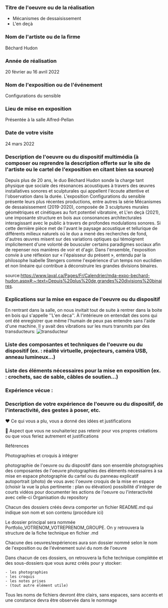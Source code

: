 
 ### Titre de l'oeuvre ou de la réalisation
 
 * Mécanismes de dessaisissement
 * L'en deçà
 
 ### Nom de l'artiste ou de la firme
 
 Béchard Hudon

 ### Année de réalisation
 
 20 février au 16 avril 2022

 ### Nom de l'exposition ou de l'événement
 
 Configurations du sensible

 ### Lieu de mise en exposition
 
 Présentée à la salle Alfred-Pellan

 ### Date de votre visite
 
 24 mars 2022

 ### Description de l'oeuvre ou du dispositif multimédia (à composer ou reprendre la description offerte sur le site de l'artiste ou le cartel de l'exposition en citant bien sa source)
 
Depuis plus de 20 ans, le duo Béchard Hudon sonde la charge tant physique que sociale des résonances acoustiques à travers des œuvres installatives sonores et sculpturales qui appellent l'écoute attentive et l'observation dans la durée. L'exposition Configurations du sensible présente leurs plus récentes productions, entre autres la série Mécanismes de dessaisissement (2019-2020), composée de 3 sculptures murales géométriques et cinétiques au fort potentiel vibratoire, et L'en deçà (2021), une imposante structure en bois aux consonances architecturales interagissant avec le public à travers de profondes modulations sonores. Si cette dernière pièce met de l'avant le paysage acoustique et tellurique de différents milieux naturels où le duo a mené des recherches de fond, d'autres œuvres misent sur des variations optiques qui témoignent implicitement d'une volonté de bousculer certains paradigmes sociaux afin de repenser nos manières de voir et d'agir. Dans l'ensemble, l'exposition convie à une réflexion sur « l'épaisseur du présent », entendu par la philosophe Isabelle Stengers comme l'expérience d'un temps non euclidien et non linéaire qui contribue à déconstruire les grandes divisions binaires.
 
source:https://www.laval.ca/Pages/Fr/Calendrier/mda-expo-bechard-hudon.aspx#:~:text=Depuis%20plus%20de,grandes%20divisions%20binaires.

### Explications sur la mise en espace de l'oeuvre ou du dispositif 
 
En rentrant dans la salle, on nous invitait tout de suite à rentrer dans la boite en bois qui s'appelle ''L'en deca''. À l'intérieure on entendait des sons qui ont été enregistrer que même l'humain de peux pas entendre sans l'aide d'une machine. Il y avait des vibrations sur les murs transmits par des transducteurs:
![transducteur](/medias/transducteur.png)
 
### Liste des composantes et techniques de l'oeuvre ou du dispositif (ex. : réalité virtuelle, projecteurs, caméra USB, anneau lumineux...)

### Liste des éléments nécessaires pour la mise en exposition (ex. : crochets, sac de sable, câbles de soutien...)

### Expérience vécue :

### Description de votre expérience de l'oeuvre ou du dispositif, de l'interactivité, des gestes à poser, etc.

 ❤️ Ce qui vous a plu, vous a donné des idées et justifications

 🤔 Aspect que vous ne souhaiteriez pas retenir pour vos propres créations ou que vous feriez autrement et justifications

 Références

Photographies et croquis à intégrer

 photographie de l'oeuvre ou du dispositif dans son ensemble
 photographies des composantes de l'oeuvre
 photographies des éléments nécessaires à sa mise en espace
 photographie du cartel ou du panneau explicatif
 autoportrait (photo) de vous avec l'oeuvre
 croquis de la mise en espace (choisir la vue la plus pertinente : plan ou élévation)
 possibilité d'intégrer de courts vidéos pour documenter les actions de l'oeuvre ou l'interactivité avec celle-ci
Organisation du repository

Chacun des dossiers créés devra comporter un fichier README.md qui indique son nom et son contenu (procédure ici)

Le dossier principal sera nommée Portfolio_VOTRENOM_VOTREPRENOM_GROUPE. On y retrouvera la structure de la fiche technique en fichier .md

Chacune des oeuvres/expériences aura son dossier nommé selon le nom de l'exposition ou de l'événement suivi du nom de l'oeuvre

Dans chacun de ces dossiers, on retrouvera la fiche technique complétée et des sous-dossiers que vous aurez créés pour y stocker:

    - les photographies
    - les croquis
    - les notes prises
    - (tout autre élément utile)
Tous les noms de fichiers devront être clairs, sans espaces, sans accents et une constance devra être observée dans le nommage
